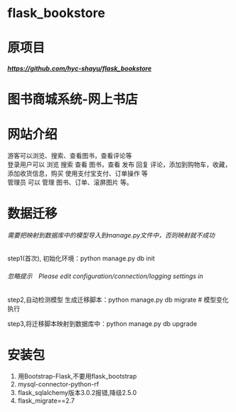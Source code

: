# flask_bookstore
# 原项目
##### https://github.com/hyc-shayu/flask_bookstore


# 图书商城系统-网上书店

# 网站介绍  
游客可以浏览、搜索、查看图书，查看评论等  
登录用户可以 浏览 搜索 查看 图书，查看 发布 回复 评论，添加到购物车，收藏，添加收货信息，购买 使用支付宝支付、订单操作 等  
管理员 可以 管理 图书、订单、滚屏图片 等。  



# 数据迁移
###### 需要把映射到数据库中的模型导入到manage.py文件中，否则映射就不成功
step1(首次), 初始化环境：python manage.py db init 
###### 忽略提示　Please edit configuration/connection/logging settings in 

step2,自动检测模型 生成迁移脚本：python manage.py db migrate # 模型变化执行

step3,将迁移脚本映射到数据库中：python manage.py db upgrade


# 安装包
1. 用Bootstrap-Flask,不要用flask_bootstrap
2. mysql-connector-python-rf
3. flask_sqlalchemy版本3.0.2报错,降级2.5.0
4. flask_migrate==2.7
